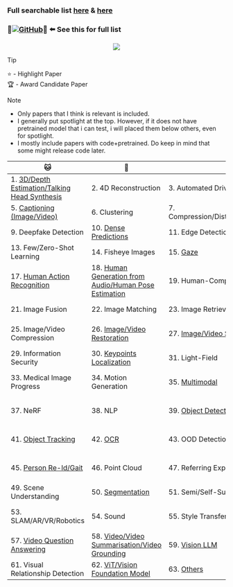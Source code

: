 ### Full searchable list [here](https://cvpr.thecvf.com/virtual/2024/papers.html?filter=titles&search=) & [here](https://openaccess.thecvf.com/CVPR2024)
  
### 🌟[![GitHub](https://img.shields.io/badge/52CV-CVPR_2024_Papers-a?style=social&logo=github)](https://github.com/52CV/CVPR-2024-Papers)🐐 ⬅️ See this for full list

<p align="center">
    <a href="#"><img src="https://i.imgur.com/waxVImv.png" style="pointer-events: none;"></a>
</p>

> [!TIP] 
> ⭐ - Highlight Paper  
> 🏆 - Award Candidate Paper  

> [!NOTE]
> - Only papers that I think is relevant is included.
> - I generally put spotlight at the top. However, if it does not have pretrained model that i can test, i will placed them below others, even for spotlight.
> - I mostly include papers with code+pretrained. Do keep in mind that some might release code later.   
  
  
|🐱|🐶|🐯|🐺|
|------|------|------|------|
|1. [3D/Depth Estimation/Talking Head Synthesis](https://github.com/HeChengHui/CVPR2024/tree/main/Papers/Topics/3D)|2. 4D Reconstruction|3. Automated Driving|4. Biomedical|
|5. [Captioning (Image/Video)](https://github.com/HeChengHui/CVPR2024/tree/main/Papers/Topics/Captioning)|6. Clustering|7. Compression/Distillation/Pruning/Quantization|8. Dataset|
|9. Deepfake Detection|10. [Dense Predictions](https://github.com/HeChengHui/CVPR2024/tree/main/Papers/Topics/Dense%20Predictions)|11. Edge Detection|12. [Face](https://github.com/HeChengHui/CVPR2024/tree/main/Papers/Topics/Face)|
|13. Few/Zero-Shot Learning|14. Fisheye Images|15. [Gaze](https://github.com/HeChengHui/CVPR2024/tree/main/Papers/Topics/Gaze)|16. Graph Networks|
|17. [Human Action Recognition](https://github.com/HeChengHui/CVPR2024/tree/main/Papers/Topics/HAR)|18. [Human Generation from Audio/Human Pose Estimation](https://github.com/HeChengHui/CVPR2024/tree/main/Papers/Topics/Human%20Pose%20Estimation)|19. Human-Computer Interaction|20. Image Classification|
|21. Image Fusion|22. Image Matching|23. Image Retrieval|24. Image Synthesis|
|25. Image/Video Compression|26. [Image/Video Restoration](https://github.com/HeChengHui/CVPR2024/tree/main/Papers/Topics/Image%20Restoration)|27. [Image/Video Super-Resolution](https://github.com/HeChengHui/CVPR2024/tree/main/Papers/Topics/Super-Resolution)|28. Industrial Anomaly Detection|
|29. Information Security|30. [Keypoints Localization](https://github.com/HeChengHui/CVPR2024/tree/main/Papers/Topics/Keypoints%20Localization)|31. Light-Field|32. Machine Learning|
|33. Medical Image Progress|34. Motion Generation|35. [Multimodal](https://github.com/HeChengHui/CVPR2024/tree/main/Papers/Topics/Multimodal)|36. Neural Architecture Search|
|37. NeRF|38. NLP|39. [Object Detection/Counting](https://github.com/HeChengHui/CVPR2024/tree/main/Papers/Topics/Object%20Detection)|40. Object Pose Estimation|
|41. [Object Tracking](https://github.com/HeChengHui/CVPR2024/tree/main/Papers/Topics/Object%20Tracking)|42. [OCR](https://github.com/HeChengHui/CVPR2024/tree/main/Papers/Topics/OCR)|43. OOD Detection|44. Optical Flow Estimation|
|45. [Person Re-Id/Gait](https://github.com/HeChengHui/CVPR2024/tree/main/Papers/Topics/Person%20Re-Id)|46. Point Cloud|47. Referring Expression Comprehension|48. Scene Graph Generation|
|49. Scene Understanding|50. [Segmentation](https://github.com/HeChengHui/CVPR2024/tree/main/Papers/Topics/Segmentation)|51. Semi/Self-Supervised Learning|52. Sketch|
|53. SLAM/AR/VR/Robotics|54. Sound|55. Style Transfer|56. UAV/Remote Sensing|
|57. [Video Question Answering](https://github.com/HeChengHui/CVPR2024/tree/main/Papers/Topics/Video%20Question%20Answering)|58. [Video/Video Summarisation/Video Grounding](https://github.com/HeChengHui/CVPR2024/tree/main/Papers/Topics/Video)|59. [Vision LLM](https://github.com/HeChengHui/CVPR2024/tree/main/Papers/Topics/Vision%20LLM)|60. Visual Emotion Recognition|
|61. Visual Relationship Detection|62. [ViT/Vision Foundation Model](https://github.com/HeChengHui/CVPR2024/tree/main/Papers/Topics/ViT)|63. [Others](https://github.com/HeChengHui/CVPR2024/tree/main/Papers/Topics/Others)||

